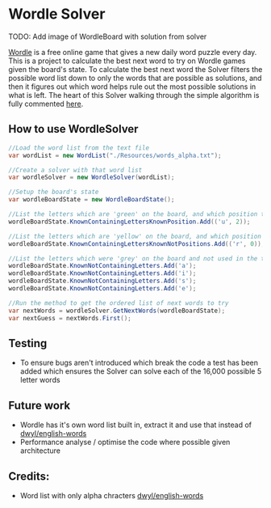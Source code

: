 # Wordle Solver

TODO: Add image of WordleBoard with solution from solver

[Wordle](https://www.powerlanguage.co.uk/wordle/) is a free online game that gives a new daily word puzzle every day. This is a project to calculate the best next word to try on Wordle games given the board's state. To calculate the best next word the Solver filters the possible word list down to only the words that are possible as solutions, and then it figures out which word helps rule out the most possible solutions in what is left. The heart of this Solver walking through the simple algorithm is fully commented [here](https://github.com/joshuacameron/WordleSolver/blob/main/WordleSolver/WordleSolver.cs#L18).

## How to use WordleSolver
```C#
//Load the word list from the text file
var wordList = new WordList("./Resources/words_alpha.txt");

//Create a solver with that word list
var wordleSolver = new WordleSolver(wordList);

//Setup the board's state
var wordleBoardState = new WordleBoardState();

//List the letters which are 'green' on the board, and which position they're known to be in
wordleBoardState.KnownContainingLettersKnownPosition.Add(('u', 2));

//List the letters which are 'yellow' on the board, and which position they're known to NOT be in
wordleBoardState.KnownContainingLettersKnownNotPositions.Add(('r', 0));

//List the letters which were 'grey' on the board and not used in the target word
wordleBoardState.KnownNotContainingLetters.Add('a');
wordleBoardState.KnownNotContainingLetters.Add('i');
wordleBoardState.KnownNotContainingLetters.Add('s');
wordleBoardState.KnownNotContainingLetters.Add('e');

//Run the method to get the ordered list of next words to try
var nextWords = wordleSolver.GetNextWords(wordleBoardState);
var nextGuess = nextWords.First();
```

## Testing
- To ensure bugs aren't introduced which break the code a test has been added which ensures the Solver can solve each of the 16,000 possible 5 letter words

## Future work
- Wordle has it's own word list built in, extract it and use that instead of [dwyl/english-words](https://github.com/dwyl/english-words)
- Performance analyse / optimise the code where possible given architecture

## Credits:
- Word list with only alpha chracters [dwyl/english-words](https://github.com/dwyl/english-words)